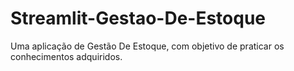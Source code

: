 # Streamlit-Gestao-De-Estoque
Uma aplicação de Gestão De Estoque, com objetivo de praticar os conhecimentos adquiridos.
